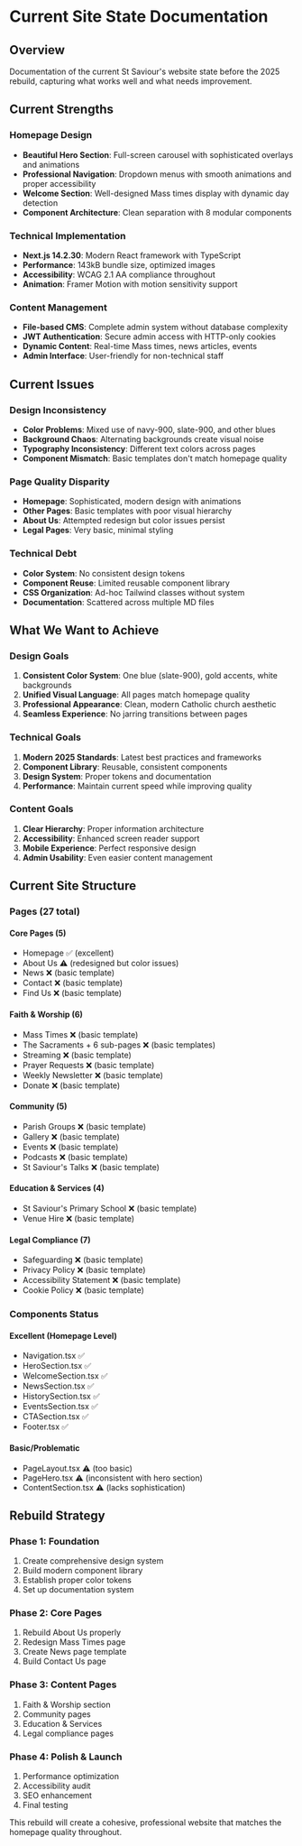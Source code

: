 # Current Site State Documentation

## Overview
Documentation of the current St Saviour's website state before the 2025 rebuild, capturing what works well and what needs improvement.

## Current Strengths

### Homepage Design
- **Beautiful Hero Section**: Full-screen carousel with sophisticated overlays and animations
- **Professional Navigation**: Dropdown menus with smooth animations and proper accessibility
- **Welcome Section**: Well-designed Mass times display with dynamic day detection
- **Component Architecture**: Clean separation with 8 modular components

### Technical Implementation
- **Next.js 14.2.30**: Modern React framework with TypeScript
- **Performance**: 143kB bundle size, optimized images
- **Accessibility**: WCAG 2.1 AA compliance throughout
- **Animation**: Framer Motion with motion sensitivity support

### Content Management
- **File-based CMS**: Complete admin system without database complexity
- **JWT Authentication**: Secure admin access with HTTP-only cookies
- **Dynamic Content**: Real-time Mass times, news articles, events
- **Admin Interface**: User-friendly for non-technical staff

## Current Issues

### Design Inconsistency
- **Color Problems**: Mixed use of navy-900, slate-900, and other blues
- **Background Chaos**: Alternating backgrounds create visual noise
- **Typography Inconsistency**: Different text colors across pages
- **Component Mismatch**: Basic templates don't match homepage quality

### Page Quality Disparity
- **Homepage**: Sophisticated, modern design with animations
- **Other Pages**: Basic templates with poor visual hierarchy
- **About Us**: Attempted redesign but color issues persist
- **Legal Pages**: Very basic, minimal styling

### Technical Debt
- **Color System**: No consistent design tokens
- **Component Reuse**: Limited reusable component library
- **CSS Organization**: Ad-hoc Tailwind classes without system
- **Documentation**: Scattered across multiple MD files

## What We Want to Achieve

### Design Goals
1. **Consistent Color System**: One blue (slate-900), gold accents, white backgrounds
2. **Unified Visual Language**: All pages match homepage quality
3. **Professional Appearance**: Clean, modern Catholic church aesthetic
4. **Seamless Experience**: No jarring transitions between pages

### Technical Goals
1. **Modern 2025 Standards**: Latest best practices and frameworks
2. **Component Library**: Reusable, consistent components
3. **Design System**: Proper tokens and documentation
4. **Performance**: Maintain current speed while improving quality

### Content Goals
1. **Clear Hierarchy**: Proper information architecture
2. **Accessibility**: Enhanced screen reader support
3. **Mobile Experience**: Perfect responsive design
4. **Admin Usability**: Even easier content management

## Current Site Structure

### Pages (27 total)
#### Core Pages (5)
- Homepage ✅ (excellent)
- About Us ⚠️ (redesigned but color issues)
- News ❌ (basic template)
- Contact ❌ (basic template)
- Find Us ❌ (basic template)

#### Faith & Worship (6)
- Mass Times ❌ (basic template)
- The Sacraments + 6 sub-pages ❌ (basic templates)
- Streaming ❌ (basic template)
- Prayer Requests ❌ (basic template)
- Weekly Newsletter ❌ (basic template)
- Donate ❌ (basic template)

#### Community (5)
- Parish Groups ❌ (basic template)
- Gallery ❌ (basic template)
- Events ❌ (basic template)
- Podcasts ❌ (basic template)
- St Saviour's Talks ❌ (basic template)

#### Education & Services (4)
- St Saviour's Primary School ❌ (basic template)
- Venue Hire ❌ (basic template)

#### Legal Compliance (7)
- Safeguarding ❌ (basic template)
- Privacy Policy ❌ (basic template)
- Accessibility Statement ❌ (basic template)
- Cookie Policy ❌ (basic template)

### Components Status
#### Excellent (Homepage Level)
- Navigation.tsx ✅
- HeroSection.tsx ✅
- WelcomeSection.tsx ✅
- NewsSection.tsx ✅
- HistorySection.tsx ✅
- EventsSection.tsx ✅
- CTASection.tsx ✅
- Footer.tsx ✅

#### Basic/Problematic
- PageLayout.tsx ⚠️ (too basic)
- PageHero.tsx ⚠️ (inconsistent with hero section)
- ContentSection.tsx ⚠️ (lacks sophistication)

## Rebuild Strategy

### Phase 1: Foundation
1. Create comprehensive design system
2. Build modern component library
3. Establish proper color tokens
4. Set up documentation system

### Phase 2: Core Pages
1. Rebuild About Us properly
2. Redesign Mass Times page
3. Create News page template
4. Build Contact Us page

### Phase 3: Content Pages
1. Faith & Worship section
2. Community pages
3. Education & Services
4. Legal compliance pages

### Phase 4: Polish & Launch
1. Performance optimization
2. Accessibility audit
3. SEO enhancement
4. Final testing

This rebuild will create a cohesive, professional website that matches the homepage quality throughout.